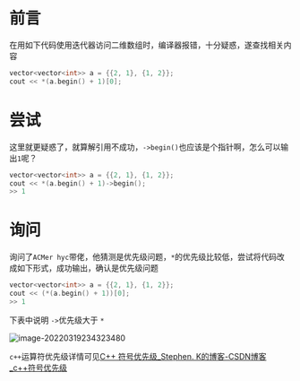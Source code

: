 # 前言

在用如下代码使用迭代器访问二维数组时，编译器报错，十分疑惑，遂查找相关内容 

```c++
vector<vector<int>> a = {{2, 1}, {1, 2}};
cout << *(a.begin() + 1)[0];
```

# 尝试

这里就更疑惑了，就算解引用不成功，`->begin()`也应该是个指针啊，怎么可以输出`1`呢？

```c++
vector<vector<int>> a = {{2, 1}, {1, 2}};
cout << *(a.begin() + 1)->begin();
>> 1
```

# 询问

询问了`ACMer hyc`带佬，他猜测是优先级问题，`*`的优先级比较低，尝试将代码改成如下形式，成功输出，确认是优先级问题

```c++
vector<vector<int>> a = {{2, 1}, {1, 2}};
cout << (*(a.begin() + 1))[0];
>> 1
```

下表中说明 `->`优先级大于 `*`

![image-20220319234323480](C:\Users\nishiyu\AppData\Roaming\Typora\typora-user-images\image-20220319234323480.png)

`c++`运算符优先级详情可见[C++ 符号优先级_Stephen. K的博客-CSDN博客_c++符号优先级](https://blog.csdn.net/zb_915574747/article/details/99704639)

